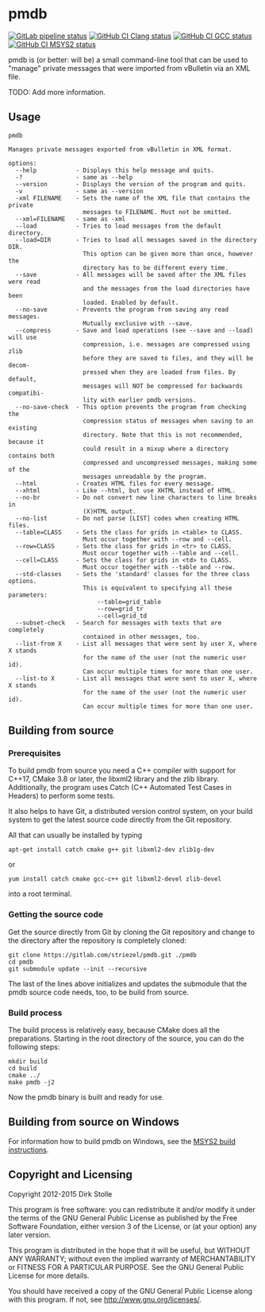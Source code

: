 # pmdb

[![GitLab pipeline status](https://gitlab.com/striezel/pmdb/badges/master/pipeline.svg)](https://gitlab.com/striezel/pmdb/-/pipelines)
[![GitHub CI Clang status](https://github.com/striezel/pmdb/workflows/Clang/badge.svg)](https://github.com/striezel/pmdb/actions)
[![GitHub CI GCC status](https://github.com/striezel/pmdb/workflows/GCC/badge.svg)](https://github.com/striezel/pmdb/actions)
[![GitHub CI MSYS2 status](https://github.com/striezel/pmdb/workflows/MSYS2/badge.svg)](https://github.com/striezel/pmdb/actions)

pmdb is (or better: will be) a small command-line tool that can be used to
"manage" private messages that were imported from vBulletin via an XML file.

TODO: Add more information.

## Usage

```
pmdb

Manages private messages exported from vBulletin in XML format.

options:
  --help           - Displays this help message and quits.
  -?               - same as --help
  --version        - Displays the version of the program and quits.
  -v               - same as --version
  -xml FILENAME    - Sets the name of the XML file that contains the private
                     messages to FILENAME. Must not be omitted.
  --xml=FILENAME   - same as -xml
  --load           - Tries to load messages from the default directory.
  --load=DIR       - Tries to load all messages saved in the directory DIR.
                     This option can be given more than once, however the
                     directory has to be different every time.
  --save           - All messages will be saved after the XML files were read
                     and the messages from the load directories have been
                     loaded. Enabled by default.
  --no-save        - Prevents the program from saving any read messages.
                     Mutually exclusive with --save.
  --compress       - Save and load operations (see --save and --load) will use
                     compression, i.e. messages are compressed using zlib
                     before they are saved to files, and they will be decom-
                     pressed when they are loaded from files. By default,
                     messages will NOT be compressed for backwards compatibi-
                     lity with earlier pmdb versions.
  --no-save-check  - This option prevents the program from checking the
                     compression status of messages when saving to an existing
                     directory. Note that this is not recommended, because it
                     could result in a mixup where a directory contains both
                     compressed and uncompressed messages, making some of the
                     messages unreadable by the program.
  --html           - Creates HTML files for every message.
  --xhtml          - Like --html, but use XHTML instead of HTML.
  --no-br          - Do not convert new line characters to line breaks in
                     (X)HTML output.
  --no-list        - Do not parse [LIST] codes when creating HTML files.
  --table=CLASS    - Sets the class for grids in <table> to CLASS.
                     Must occur together with --row and --cell.
  --row=CLASS      - Sets the class for grids in <tr> to CLASS.
                     Must occur together with --table and --cell.
  --cell=CLASS     - Sets the class for grids in <td> to CLASS.
                     Must occur together with --table and --row.
  --std-classes    - Sets the 'standard' classes for the three class options.
                     This is equivalent to specifying all these parameters:
                         --table=grid_table
                         --row=grid_tr
                         --cell=grid_td
  --subset-check   - Search for messages with texts that are completely
                     contained in other messages, too.
  --list-from X    - List all messages that were sent by user X, where X stands
                     for the name of the user (not the numeric user id).
                     Can occur multiple times for more than one user.
  --list-to X      - List all messages that were sent to user X, where X stands
                     for the name of the user (not the numeric user id).
                     Can occur multiple times for more than one user.
```

## Building from source

### Prerequisites

To build pmdb from source you need a C++ compiler with support for C++17,
CMake 3.8 or later, the libxml2 library and the zlib library. Additionally, the
program uses Catch (C++ Automated Test Cases in Headers) to perform some tests.

It also helps to have Git, a distributed version control system, on your build
system to get the latest source code directly from the Git repository.

All that can usually be installed by typing

    apt-get install catch cmake g++ git libxml2-dev zlib1g-dev

or

    yum install catch cmake gcc-c++ git libxml2-devel zlib-devel

into a root terminal.

### Getting the source code

Get the source directly from Git by cloning the Git repository and change to
the directory after the repository is completely cloned:

    git clone https://gitlab.com/striezel/pmdb.git ./pmdb
    cd pmdb
    git submodule update --init --recursive

The last of the lines above initializes and updates the submodule that the
pmdb source code needs, too, to be build from source.

### Build process

The build process is relatively easy, because CMake does all the preparations.
Starting in the root directory of the source, you can do the following steps:

    mkdir build
    cd build
    cmake ../
    make pmdb -j2

Now the pmdb binary is built and ready for use.

## Building from source on Windows

For information how to build pmdb on Windows, see the
[MSYS2 build instructions](./documentation/msys2-build.md).

## Copyright and Licensing

Copyright 2012-2015 Dirk Stolle

This program is free software: you can redistribute it and/or modify
it under the terms of the GNU General Public License as published by
the Free Software Foundation, either version 3 of the License, or
(at your option) any later version.

This program is distributed in the hope that it will be useful,
but WITHOUT ANY WARRANTY; without even the implied warranty of
MERCHANTABILITY or FITNESS FOR A PARTICULAR PURPOSE.  See the
GNU General Public License for more details.

You should have received a copy of the GNU General Public License
along with this program.  If not, see <http://www.gnu.org/licenses/>.
